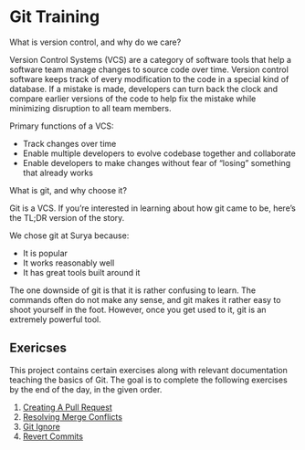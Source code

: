# Git Training

What is version control, and why do we care?

Version Control Systems (VCS) are a category of software tools that help a software team manage changes to source code over time. 
Version control software keeps track of every modification to the code in a special kind of database. 
If a mistake is made, developers can turn back the clock and compare earlier versions of the code to help fix the mistake while minimizing disruption to all team members.

Primary functions of a VCS:

* Track changes over time
* Enable multiple developers to evolve codebase together and collaborate
* Enable developers to make changes without fear of “losing” something that already works

What is git, and why choose it?

Git is a VCS. If you’re interested in learning about how git came to be, here’s the TL;DR version of the story.

We chose git at Surya because:

* It is popular
* It works reasonably well
* It has great tools built around it

The one downside of git is that it is rather confusing to learn. 
The commands often do not make any sense, and git makes it rather easy to shoot yourself in the foot. 
However, once you get used to it, git is an extremely powerful tool.

## Exericses

This project contains certain exercises along with relevant documentation teaching the basics of Git. 
The goal is to complete the following exercises by the end of the day, in the given order.

1. [Creating A Pull Request](exercises/creating-a-pull-request/README.md)
2. [Resolving Merge Conflicts](exercises/resolving-merge-conflict/README.md)
3. [Git Ignore](exercises/git-ignore/README.md)
4. [Revert Commits](exercises/reverting-commits/README.md)
